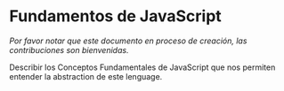 # Fundamentos de JavaScript

_Por favor notar que este documento en proceso de creación, las contribuciones son bienvenidas._  

Describir los Conceptos Fundamentales de JavaScript que nos permiten entender la abstraction de este lenguage.